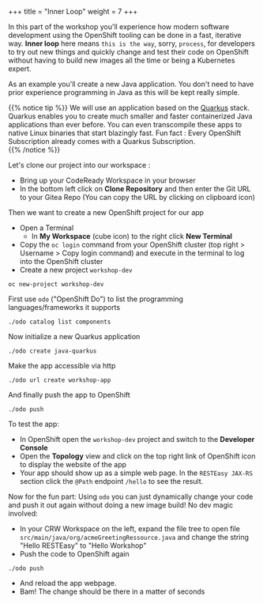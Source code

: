 +++
title = "Inner Loop"
weight = 7
+++

In this part of the workshop you'll experience how modern software development using the OpenShift tooling can be done in a fast, iterative way. **Inner loop** here means `this is the way`, sorry, `process`, for developers to try out new things and quickly change and test their code on OpenShift without having to build new images all the time or being a Kubernetes expert.

As an example you'll create a new Java application. You don't need to have prior experience programming in Java as this will be kept really simple.

{{% notice tip %}}
We will use an application based on the [Quarkus](https://quarkus.io/) stack. Quarkus enables you to create much smaller and faster containerized Java applications than ever before.  You can even transcompile these apps to native Linux binaries that start blazingly fast.  Fun fact : Every OpenShift Subscription already comes with a Quarkus Subscription.      
{{% /notice %}}

Let's clone our project into our workspace :
- Bring up your CodeReady Workspace in your browser
- In the bottom left click on **Clone Repository** and then enter the Git URL to your Gitea Repo (You can copy the URL by clicking on clipboard icon)

Then we want to create a new OpenShift project for our app 
- Open a Terminal
  - In **My Workspace** (cube icon) to the right click **New Terminal**
- Copy the `oc login` command from your OpenShift cluster (top right > Username > Copy login command) and execute in the terminal to log into the OpenShift cluster
- Create a new project `workshop-dev`
```
oc new-project workshop-dev
```
First use `odo` ("OpenShift Do") to list the programming languages/frameworks it supports
```
./odo catalog list components
```
Now initialize a new Quarkus application
```
./odo create java-quarkus
```
Make the app accessible via http
```
./odo url create workshop-app
```
And finally push the app to OpenShift
```
./odo push
```
To test the app:
- In OpenShift open the `workshop-dev` project and switch to the **Developer Console**
- Open the **Topology** view and click on the top right link of OpenShift icon to display the website of the app
- Your app should show up as a simple web page. In the `RESTEasy JAX-RS` section click the `@Path` endpoint `/hello` to see the result.

Now for the fun part: Using `odo` you can just dynamically change your code and push it out again without doing a new image build! No dev magic involved:
- In your CRW Workspace on the left, expand the file tree to open file `src/main/java/org/acmeGreetingRessource.java` and change the string "Hello RESTEasy" to "Hello Workshop"
- Push the code to OpenShift again
```
./odo push
```
- And reload the app webpage.
- Bam! The change should be there in a matter of seconds  
